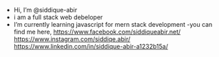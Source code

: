 - Hi, I’m @siddique-abir
- i am a full stack web debeloper
- I’m currently learning javascript for mern stack development
-you can find me here,
https://www.facebook.com/siddiqueabir.net/
https://www.instagram.com/siddiqe.abir/
https://www.linkedin.com/in/siddique-abir-a1232b15a/

